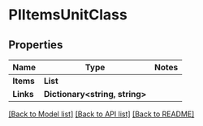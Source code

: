 # PIItemsUnitClass

## Properties
Name | Type | Notes
------------ | ------------- | -------------
**Items** | **List<PIUnitClass>**
**Links** | **Dictionary<string, string>**

[[Back to Model list]](../../README.md#documentation-for-models) [[Back to API list]](../../README.md#documentation-for-api-endpoints) [[Back to README]](../../README.md)
